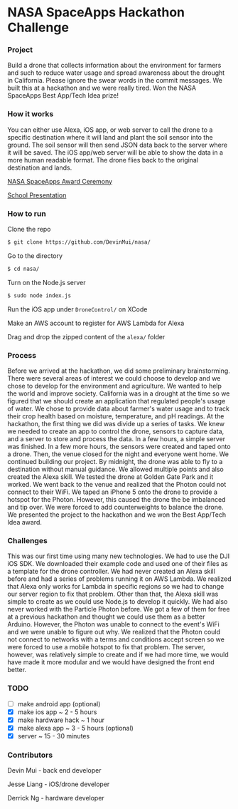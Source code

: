 # NASA SpaceApps Hackathon Challenge

### Project

Build a drone that collects information about the environment for farmers and such to reduce water usage and spread awareness about the drought in California. Please ignore the swear words in the commit messages. We built this at a hackathon and we were really tired. Won the NASA SpaceApps Best App/Tech Idea prize!

### How it works

You can either use Alexa, iOS app, or web server to call the drone to a specific destination where it will land and plant the soil sensor into the ground. The soil sensor will then send JSON data back to the server where it will be saved. The iOS app/web server will be able to show the data in a more human readable format. The drone flies back to the original destination and lands.

[NASA SpaceApps Award Ceremony](https://youtu.be/amSe2ljWaQ8?t=1m36s)

[School Presentation](https://docs.google.com/presentation/d/1kzU7ss0bI7V-H4xewemgdc0ty74xs3NXN1tIdO1CHqs/edit?usp=sharing)

### How to run

Clone the repo
```bash
$ git clone https://github.com/DevinMui/nasa/
```

Go to the directory
```bash
$ cd nasa/
```

Turn on the Node.js server

```bash
$ sudo node index.js
```

Run the iOS app under `DroneControl/` on XCode

Make an AWS account to register for AWS Lambda for Alexa

Drag and drop the zipped content of the `alexa/` folder

### Process

Before we arrived at the hackathon, we did some preliminary brainstorming. There were several areas of interest we could choose to develop and we chose to develop for the environment and agriculture. We wanted to help the world and improve society. California was in a drought at the time so we figured that we should create an application that regulated people's usage of water. We chose to provide data about farmer's water usage and to track their crop health based on moisture, temperature, and pH readings. At the hackathon, the first thing we did was divide up a series of tasks. We knew we needed to create an app to control the drone, sensors to capture data, and a server to store and process the data. In a few hours, a simple server was finished. In a few more hours, the sensors were created and taped onto a drone. Then, the venue closed for the night and everyone went home. We continued building our project. By midnight, the drone was able to fly to a destination without manual guidance. We allowed multiple points and also created the Alexa skill. We tested the drone at Golden Gate Park and it worked. We went back to the venue and realized that the Photon could not connect to their WiFi. We taped an iPhone 5 onto the drone to provide a hotspot for the Photon. However, this caused the drone the be imbalanced and tip over. We were forced to add counterweights to balance the drone. We presented the project to the hackathon and we won the Best App/Tech Idea award.

### Challenges

This was our first time using many new technologies. We had to use the DJI iOS SDK. We downloaded their example code and used one of their files as a template for the drone controller. We had never created an Alexa skill before and had a series of problems running it on AWS Lambda. We realized that Alexa only works for Lambda in specific regions so we had to change our server region to fix that problem. Other than that, the Alexa skill was simple to create as we could use Node.js to develop it quickly. We had also never worked with the Particle Photon before. We got a few of them for free at a previous hackathon and thought we could use them as a better Arduino. However, the Photon was unable to connect to the event's WiFi and we were unable to figure out why. We realized that the Photon could not connect to networks with a terms and conditions accept screen so we were forced to use a mobile hotspot to fix that problem. The server, however, was relatively simple to create and if we had more time, we would have made it more modular and we would have designed the front end better. 

### TODO

-[ ] make android app (optional)
-[x] make ios app ~ 2 - 5 hours
-[x] make hardware hack ~ 1 hour
-[x] make alexa app ~ 3 - 5 hours (optional)
-[x] server ~ 15 - 30 minutes

### Contributors

Devin Mui - back end developer

Jesse Liang - iOS/drone developer

Derrick Ng - hardware developer
